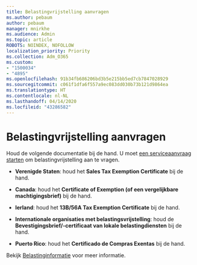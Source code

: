 ```yaml
---
title: Belastingvrijstelling aanvragen
ms.author: pebaum
author: pebaum
manager: mnirkhe
ms.audience: Admin
ms.topic: article
ROBOTS: NOINDEX, NOFOLLOW
localization_priority: Priority
ms.collection: Adm_O365
ms.custom:
- "1500034"
- "4895"
ms.openlocfilehash: 91b34fb686206bd3b5e215bb5ed7cb7847028929
ms.sourcegitcommit: c061f1dfa6f557a9ec083dd030b73b121d9864ea
ms.translationtype: HT
ms.contentlocale: nl-NL
ms.lasthandoff: 04/14/2020
ms.locfileid: "43286582"
---
```

# <a name="apply-for-tax-exempt-status"></a>Belastingvrijstelling aanvragen

Houd de volgende documentatie bij de hand. U moet [een serviceaanvraag starten](https://docs.microsoft.com/office365/admin/contact-support-for-business-products) om belastingvrijstelling aan te vragen.

- **Verenigde Staten**: houd het **Sales Tax Exemption Certificate** bij de hand.

- **Canada**: houd het **Certificate of Exemption (of een vergelijkbare machtigingsbrief)** bij de hand.

- **Ierland**: houd het **13B/56A Tax Exemption Certificate** bij de hand.

- **Internationale organisaties met belastingsvrijstelling**: houd de **Bevestigingsbrief/-certificaat van lokale belastingdiensten** bij de hand.

- **Puerto Rico**: houd het **Certificado de Compras Exentas** bij de hand.

Bekijk [Belastinginformatie](https://docs.microsoft.com/microsoft-365/commerce/billing-and-payments/tax-information?view=o365-worldwide) voor meer informatie.
